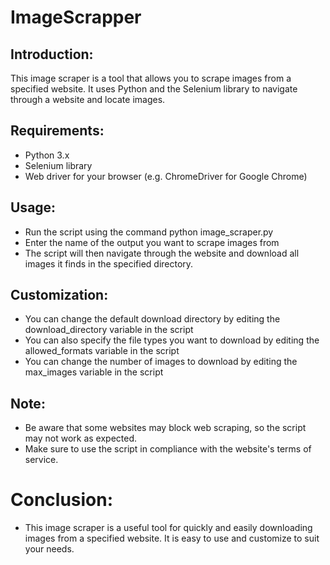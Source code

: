 # ImageScrapper
## Introduction:
This image scraper is a tool that allows you to scrape images from a specified website. It uses Python and the Selenium library to navigate through a website and locate images.

## Requirements:

* Python 3.x
* Selenium library
* Web driver for your browser (e.g. ChromeDriver for Google Chrome)

## Usage:
* Run the script using the command python image_scraper.py
* Enter the name of the output you want to scrape images from
* The script will then navigate through the website and download all images it finds in the specified directory.

## Customization:
* You can change the default download directory by editing the download_directory variable in the script
* You can also specify the file types you want to download by editing the allowed_formats variable in the script
* You can change the number of images to download by editing the max_images variable in the script

## Note:
* Be aware that some websites may block web scraping, so the script may not work as expected.
* Make sure to use the script in compliance with the website's terms of service.

# Conclusion:
* This image scraper is a useful tool for quickly and easily downloading images from a specified website. It is easy to use and customize to suit your needs.
